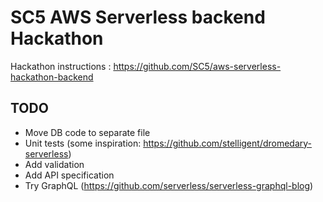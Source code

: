 # SC5 AWS Serverless backend Hackathon

Hackathon instructions : https://github.com/SC5/aws-serverless-hackathon-backend

## TODO

- Move DB code to separate file
- Unit tests (some inspiration: https://github.com/stelligent/dromedary-serverless)
- Add validation
- Add API specification
- Try GraphQL (https://github.com/serverless/serverless-graphql-blog)

